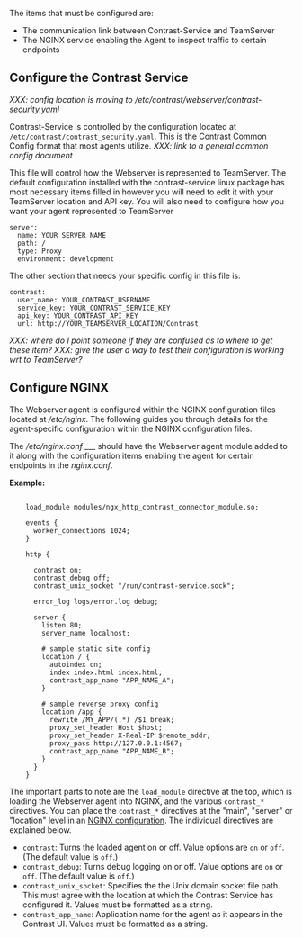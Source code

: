 

The items that must be configured are:
* The communication link between Contrast-Service and TeamServer
* The NGINX service enabling the Agent to inspect traffic to certain endpoints

## Configure the Contrast Service

_XXX: config location is moving to /etc/contrast/webserver/contrast-security.yaml_

Contrast-Service is controlled by the configuration located at `/etc/contrast/contrast_security.yaml`. This is the Contrast Common Config format that most agents utilize.  _XXX: link to a general common config document_

This file will control how the Webserver is represented to TeamServer. The default configuration installed with the contrast-service linux package has most necessary items filled in however you will need to edit it with your TeamServer location and API key. You will also need to configure how you want your agent represented to TeamServer

    server:
      name: YOUR_SERVER_NAME
      path: /
      type: Proxy
      environment: development

The other section that needs your specific config in this file is:

    contrast:
      user_name: YOUR_CONTRAST_USERNAME
      service_key: YOUR_CONTRAST_SERVICE_KEY
      api_key: YOUR_CONTRAST_API_KEY
      url: http://YOUR_TEAMSERVER_LOCATION/Contrast

_XXX: where do I point someone if they are confused as to where to get these item?_
_XXX: give the user a way to test their configuration is working wrt to TeamServer?_

## Configure NGINX 

The Webserver agent is configured within the NGINX configuration files located at */etc/nginx*. <!-- Configuring NGINX as a reverse proxy or web server is out of scope for this document. --> The following guides you through details for the agent-specific configuration within the NGINX configuration files.

The */etc/nginx.conf* ___ should have the Webserver agent module added to it along with the configuration items enabling the agent for certain endpoints in the *nginx.conf*.

**Example:**

``` /etc/nginx/nginx.conf:
    
    load_module modules/ngx_http_contrast_connector_module.so;

    events {
      worker_connections 1024;
    }

    http {

      contrast on;
      contrast_debug off;
      contrast_unix_socket "/run/contrast-service.sock";

      error_log logs/error.log debug;

      server {
        listen 80;
        server_name localhost;

        # sample static site config
        location / {
          autoindex on;
          index index.html index.html;
          contrast_app_name "APP_NAME_A";
        }

        # sample reverse proxy config
        location /app {
          rewrite /MY_APP/(.*) /$1 break;
          proxy_set_header Host $host;
          proxy_set_header X-Real-IP $remote_addr;
          proxy_pass http://127.0.0.1:4567;
          contrast_app_name "APP_NAME_B";
        }
      }
    }
```

The important parts to note are the `load_module` directive at the top, which is loading the Webserver agent into NGINX, and the various `contrast_*` directives. You can place the `contrast_*` directives at the "main", "server" or "location" level in an [NGINX configuration](http://nginx.org/en/docs/beginners_guide.html#conf_structure). The individual directives are explained below. 

* `contrast`: Turns the loaded agent on or off. Value options are `on` or `off`. (The default value is `off`.) 
* `contrast_debug`: Turns debug logging on or off. Value options are `on` or `off`. (The default value is `off`.)
* `contrast_unix_socket`: Specifies the the Unix domain socket file path. This must agree with the location at which the Contrast Service has configured it. Values must be formatted as a string. 
* `contrast_app_name`: Application name for the agent as it appears in the Contrast UI. Values must be formatted as a string. 

